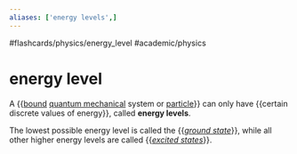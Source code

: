 ```yaml
---
aliases: ['energy levels',]
---
```


#flashcards/physics/energy_level #academic/physics

# energy level

A {{[bound](bound%20state.md) [quantum mechanical](quantum%20mechanics.md) system or [particle](particle.md)}} can only have {{certain discrete values of energy}}, called __energy levels__. <!--SR:!2023-01-18,22,250!2023-02-03,36,270-->

The lowest possible energy level is called the {{_[ground state](ground%20state.md)_}}, while all other higher energy levels are called {{_[excited states](excited%20state.md)_}}. <!--SR:!2023-01-04,16,290!2023-01-03,15,290-->
